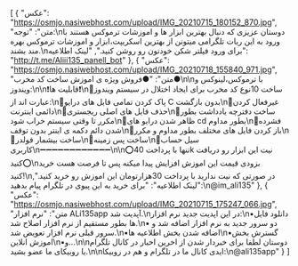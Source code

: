 [
  {
    "عکس": "https://osmjo.nasiwebhost.com/upload/IMG_20210715_180152_870.jpg",
    "متن": "توجه:\nدوستان عزیزی که دنبال بهترین ابزار ها و اموزشات ترموکس هستند با ورود به این ربات تلگرامی میتونن از بهترین اسکریپت،ابزار و اموزشات ترموکس بهره مند بشند.\nبرای ورود فیلتر شکن خودتون رو روشن کنید.",
    "لینک اطلاعیه": "http://t.me/Aliii135_panell_bot"
  },
  {
    "عکس": "https://osmjo.nasiwebhost.com/upload/IMG_20210718_155840_971.jpg",
    "متن": "●فروش ویژه ی اموزش ساخت کد مخرب●\n\nبا ترموکس،لینوکس و ویندوز:\n\n❗️قابلیت ها❗️\n💢ساخت 10نوع کد مخرب برای ایجاد اختلال در سیستم ویندوز عبارت اند از:\n🔰پاک کردن تمامی فایل های درایو C بدون بازگشت\n🔰غیرفعال کردن دائمی اینترنت\n🔰حذف فایل های اصلی ریجستری\n🔰ساخت دفترچه یادداشت بطور مکرر تا وقتی سیستم خراب شود\n🔰ظاهر شدن درایو های cd بطور مداوم\n🔰فشرده شدن دائم دکمه ی اینتر بدون توقف\n🔰باز کردن فایل های مختلف بطور مداوم و مکرر\n🔰ساخت بیشمار فولدر\n🔰ساخت پس زمینه\n🔰سیل حساب کاربری\n➖➖➖➖➖➖➖➖➖➖➖➖\n\n⭕️تنها با پرداخت  40k نیت این ابزار رو دریافت کنید⭕️\nبزودی قیمت این اموزش افزایش پیدا میکنه پس تا فرصت هست خرید کنید!\nدر صورتی که نیت ندارید با پرداخت 30هزارتومان این اموزش رو خرید کنید.",
    "لینک اطلاعیه": "برای خرید به این پیوی در تلگرام پیام بدهید:\n@im_ali135"
  },
  {
    "عکس": "https://osmjo.nasiwebhost.com/upload/IMG_20210715_175247_066.jpg",
    "متن": "نرم افزار ALi135app آپدیت شد.\nدر این اپدیت جدید نرم افزار:\n▪دانلود فایل ها بطور مستقیم از نرم افزار اصلاح شد.\n▪ دو سرور جدید به نرم افزار اضافه شد و سرور قبلی نرم افزار تعویض شد.\n▪اضافه شدن بخش اطلاعیه ها\n▪گسترش بخش اموزش انلاین\n▪و...\n\nدوستان لطفا برای خبردار شدن از اخرین اخبار در کانال تلگرام یا روبیکای ما عضو بشید.\n\nایدی کانال ما در تلگرام و هم در روبیکا:\n@ali135app"
  }
]

